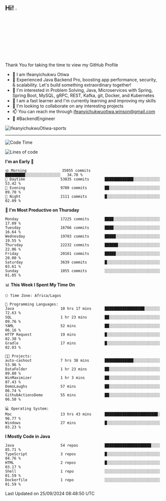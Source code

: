 <!-- BLOG-POST-LIST:START --><!-- BLOG-POST-LIST:END -->

## Hi! <img src="https://media.giphy.com/media/hvRJCLFzcasrR4ia7z/giphy.gif" width="4%"> 

Thank You for taking the time to view my GitHub Profile

- 👋 I am Ifeanyichukwu Otiwa
- 🚀 Experienced Java Backend Pro, boosting app performance, security, & scalability. Let's build something extraordinary together!
- 👀 I'm interested in Problem Solving, Java, Microservices with Spring, Spring Boot, MySQL, gRPC, REST, Kafka, git, Docker, and Kubernetes
- 🌱 I am a fast learner and I'm currently learning and improving my skills
- 💞️ I'm looking to collaborate on any interesting projects
- 📫 You can reach me through ifeanyichukwuotiwa.winson@gmail.com
- 🚀 #BackendEngineer

<p align="left" marginTop="10px"> <img src="https://komarev.com/ghpvc/?username=ifeanyichukwuOtiwa-sports&label=Profile%20views&color=0e75b6&style=for-the-badge" alt="ifeanyichukwuOtiwa-sports" /> </p>

***

<!--START_SECTION:waka-->
![Code Time](http://img.shields.io/badge/Code%20Time-2%2C919%20hrs%2011%20mins-blue)

![Lines of code](https://img.shields.io/badge/From%20Hello%20World%20I%27ve%20Written-24.3%20million%20lines%20of%20code-blue)

**I'm an Early 🐤** 

```text
🌞 Morning                35055 commits       █████████░░░░░░░░░░░░░░░░   34.78 % 
🌆 Daytime                53835 commits       █████████████░░░░░░░░░░░░   53.42 % 
🌃 Evening                9780 commits        ██░░░░░░░░░░░░░░░░░░░░░░░   09.70 % 
🌙 Night                  2111 commits        █░░░░░░░░░░░░░░░░░░░░░░░░   02.09 % 
```
📅 **I'm Most Productive on Thursday** 

```text
Monday                   17225 commits       ████░░░░░░░░░░░░░░░░░░░░░   17.09 % 
Tuesday                  16766 commits       ████░░░░░░░░░░░░░░░░░░░░░   16.64 % 
Wednesday                19703 commits       █████░░░░░░░░░░░░░░░░░░░░   19.55 % 
Thursday                 22232 commits       ██████░░░░░░░░░░░░░░░░░░░   22.06 % 
Friday                   20161 commits       █████░░░░░░░░░░░░░░░░░░░░   20.00 % 
Saturday                 3639 commits        █░░░░░░░░░░░░░░░░░░░░░░░░   03.61 % 
Sunday                   1055 commits        ░░░░░░░░░░░░░░░░░░░░░░░░░   01.05 % 
```


📊 **This Week I Spent My Time On** 

```text
🕑︎ Time Zone: Africa/Lagos

💬 Programming Languages: 
Java                     10 hrs 17 mins      ██████████████████░░░░░░░   72.63 % 
SQL                      1 hr 23 mins        ██░░░░░░░░░░░░░░░░░░░░░░░   09.76 % 
YAML                     52 mins             ██░░░░░░░░░░░░░░░░░░░░░░░   06.16 % 
HTTP Request             19 mins             █░░░░░░░░░░░░░░░░░░░░░░░░   02.30 % 
Gradle                   17 mins             █░░░░░░░░░░░░░░░░░░░░░░░░   02.03 % 

🐱‍💻 Projects: 
auto-cashout             7 hrs 38 mins       █████████████░░░░░░░░░░░░   53.96 % 
DataFolder               1 hr 23 mins        ██░░░░░░░░░░░░░░░░░░░░░░░   09.80 % 
WinMaximizer             1 hr 3 mins         ██░░░░░░░░░░░░░░░░░░░░░░░   07.43 % 
DemoLaughs               57 mins             ██░░░░░░░░░░░░░░░░░░░░░░░   06.74 % 
GithubActionsDemo        55 mins             ██░░░░░░░░░░░░░░░░░░░░░░░   06.50 % 

💻 Operating System: 
Mac                      13 hrs 43 mins      ████████████████████████░   96.77 % 
Windows                  27 mins             █░░░░░░░░░░░░░░░░░░░░░░░░   03.23 % 
```

**I Mostly Code in Java** 

```text
Java                     54 repos            █████████████████████░░░░   85.71 % 
TypeScript               3 repos             █░░░░░░░░░░░░░░░░░░░░░░░░   04.76 % 
HTML                     2 repos             █░░░░░░░░░░░░░░░░░░░░░░░░   03.17 % 
Shell                    1 repo              ░░░░░░░░░░░░░░░░░░░░░░░░░   01.59 % 
Dockerfile               1 repo              ░░░░░░░░░░░░░░░░░░░░░░░░░   01.59 % 
```




 Last Updated on 25/09/2024 08:48:50 UTC
<!--END_SECTION:waka-->

<!--
<p align="center">
![trophy](https://github-profile-trophy.vercel.app/?username=ifeanyichukwuOtiwa-sports&theme=onedark) (https://github.com/ryo-ma/github-profile-trophy)
</p>
-->

<!---
ifeanyi-otiwa/ifeanyi-otiwa is a ✨ special ✨ repository because its `README.md` (this file) appears on your GitHub profile.
You can click the Preview link to take a look at your changes.
--->
